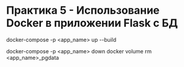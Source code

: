 # Практика 5 - Использование Docker в приложении Flask с БД

docker-compose -p <app_name> up --build

docker-compose -p <app_name> down
docker volume rm <app_name>_pgdata
